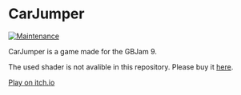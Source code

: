 # CarJumper

[![Maintenance](https://img.shields.io/badge/Maintained%3F-no-red.svg)](https://GitHub.com/MarvinTMavee/CarJumper/graphs/commit-activity)

CarJumper is a game made for the GBJam 9.<br>

The used shader is not avalible in this repository. Please buy it <a href="https://marketplace.yoyogames.com/assets/9609/super-shader-pack-1">here</a>.


<a href="https://maveeyt.itch.io/car-jumper">Play on itch.io</a>

